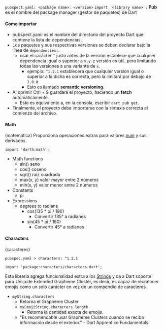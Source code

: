 ``pubspect.yaml: <package name>: <version>``
``import '<library name>';``
**Pub** es el nombre del package manager (gestor de paquetes) de Dart 
#### Como importar
- pubspect.yaml es el nombre del directorio del proyecto Dart que contiene la lista de dependencias. 
- Los paquetes y sus respectivas versiones se deben declarar bajo la línea de `dependencies:`.
	- usar el carácter `^` justo antes de la versión establece que cualquier dependencia igual o superior a ``x.y.z`` versión es útil, pero limitando todas las versiones a una variante de ``x``.   
		- ejemplo: ``^1.2.1`` establecerá que cualquier version igual o superior a la dicha es correcta, pero la limitará por debajo de ``2.0.0``
		- Esto es llamado **semantic versioning**.
- Al oprimir Ctrl + S guardará el proyecto, haciendo un **fetch** automáticamente. 
	- Esto es equivalente a, en la consola, escribir `dart pub get`.
- Finalmente, el proyecto debe importarse con la sintaxis correcta al comienzo del archivo. 


#### Math
(matemática)
Proporciona operaciones extras para valores [num](Datatype#num) y sus derivados.
```
import 'darth:math';
```
- Math functions
	- sin() seno
	- cos() coseno
	- sqrt() raíz cuadrada
	- max(x, y) valor mayor entre 2 números
	- min(x, y) valor menor entre 2 números
- Constants
	- pi
- Expressions
	- degrees to radians
		- cos(135 * pi / 180)
			- Convertir 135° a radianes
		- sin(45 * pi / 180)
			- Convertir 45° a radianes
#### Characters
(caracteres)
```
pubspec.yaml > characters: ^1.2.1

import 'package:characters/characters.dart';
```
Esta librería agrega funcionalidad extra a los [Strings](Datatype#String) y da a Dart soporte para Unicode Extended Grapheme Cluster, es decir, es capaz de reconocer emojis como un solo carácter en vez de un compendio de caracteres.
- ``myString.characters``
	- Retorna el Grapheme Cluster
	- ``myEmojiString.characters.length``
		- Retorna la cantidad exacta de emojis. 
	- "Es recomendable usar Grapheme Clusters cuando se reciba información desde el exterior." - Dart Apprentice Fundamentals.


